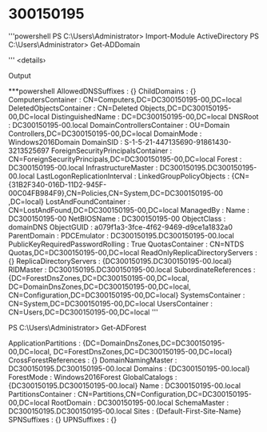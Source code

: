 # 300150195

'''powershell
PS C:\Users\Administrator> Import-Module ActiveDirectory
PS C:\Users\Administrator> Get-ADDomain

'''
<details›
<summary>Output</summary>

***powershell
AllowedDNSSuffixes                 : {}
ChildDomains                       : {}
ComputersContainer                 : CN=Computers,DC=DC300150195-00,DC=local
DeletedObjectsContainer            : CN=Deleted Objects,DC=DC300150195-00,DC=local
DistinguishedName                  : DC=DC300150195-00,DC=local
DNSRoot                            : DC300150195-00.local
DomainControllersContainer         : OU=Domain Controllers,DC=DC300150195-00,DC=local
DomainMode                         : Windows2016Domain
DomainSID                          : S-1-5-21-447135690-91861430-3213525697
ForeignSecurityPrincipalsContainer : CN=ForeignSecurityPrincipals,DC=DC300150195-00,DC=local
Forest                             : DC300150195-00.local
InfrastructureMaster               : DC300150195.DC300150195-00.local
LastLogonReplicationInterval       :
LinkedGroupPolicyObjects           : {CN={31B2F340-016D-11D2-945F-00C04FB984F9},CN=Policies,CN=System,DC=DC300150195-00
                                     ,DC=local}
LostAndFoundContainer              : CN=LostAndFound,DC=DC300150195-00,DC=local
ManagedBy                          :
Name                               : DC300150195-00
NetBIOSName                        : DC300150195-00
ObjectClass                        : domainDNS
ObjectGUID                         : a079f1a3-3fce-4f62-9469-d9ce1a1832a0
ParentDomain                       :
PDCEmulator                        : DC300150195.DC300150195-00.local
PublicKeyRequiredPasswordRolling   : True
QuotasContainer                    : CN=NTDS Quotas,DC=DC300150195-00,DC=local
ReadOnlyReplicaDirectoryServers    : {}
ReplicaDirectoryServers            : {DC300150195.DC300150195-00.local}
RIDMaster                          : DC300150195.DC300150195-00.local
SubordinateReferences              : {DC=ForestDnsZones,DC=DC300150195-00,DC=local,
                                     DC=DomainDnsZones,DC=DC300150195-00,DC=local,
                                     CN=Configuration,DC=DC300150195-00,DC=local}
SystemsContainer                   : CN=System,DC=DC300150195-00,DC=local
UsersContainer                     : CN=Users,DC=DC300150195-00,DC=local
'''

</details>

PS C:\Users\Administrator> Get-ADForest


ApplicationPartitions : {DC=DomainDnsZones,DC=DC300150195-00,DC=local, DC=ForestDnsZones,DC=DC300150195-00,DC=local}
CrossForestReferences : {}
DomainNamingMaster    : DC300150195.DC300150195-00.local
Domains               : {DC300150195-00.local}
ForestMode            : Windows2016Forest
GlobalCatalogs        : {DC300150195.DC300150195-00.local}
Name                  : DC300150195-00.local
PartitionsContainer   : CN=Partitions,CN=Configuration,DC=DC300150195-00,DC=local
RootDomain            : DC300150195-00.local
SchemaMaster          : DC300150195.DC300150195-00.local
Sites                 : {Default-First-Site-Name}
SPNSuffixes           : {}
UPNSuffixes           : {}
